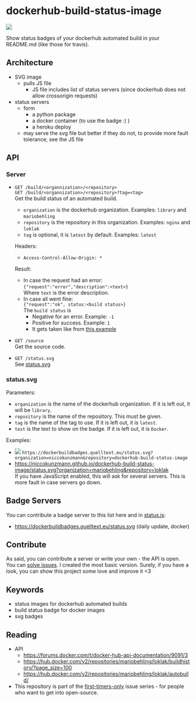 # dockerhub-build-status-image

[![](https://dockerbuildbadges.quelltext.eu/status.svg?organization=niccokunzmann&repository=dockerhub-build-status-image)](https://hub.docker.com/r/niccokunzmann/dockerhub-build-status-image/builds/)

Show status badges of your dockerhub automated build in your README.md (like those for travis).

Architecture
------------

- SVG image
  - pulls JS file
    - JS file includes list of status servers (since dockerhub does not allow crossorigin requests)
- status servers
  - form
    - a python package
    - a docker container (to use the badge :) )
    - a heroku deploy
  - may serve the svg file but better if they do not, to provide more fault tolerance, see the JS file

API
---

### Server

- `GET /build/<organnization>/<repository>`  
  `GET /build/<organnization>/<repository>?tag=<tag>`  
  Get the build status of an automated build.
  - `organization` is the dockerhub organization. Examples: `library` and `mariobehling`
  - `repository` is the repository in this organization. Examples: `nginx` and `loklak`
  - `tag` is optional, it is `latest` by default. Examples: `latest`
  
  Headers:
  - `Access-Control-Allow-Origin: *`
  
  Result:
  - In case the request had an error:  
    `{"request":"error","description":<text>}`  
    Where `text` is the error description.
  - In case all went fine:  
    `{"request":"ok", status:<build status>}`  
    The `build status` is
    - Negative for an error. Example: `-1`
    - Positive for success. Example: `1`
    - It gets taken like from [this example](https://hub.docker.com/v2/repositories/library/nginx/)
  
- `GET /source`  
  Get the source code.

- `GET /status.svg`  
  See [status.svg][status]

### status.svg
[status]: statussvg

Parameters:
- `organization` is the name of the dockerhub organization.
  If it is left out, it will be `library`.
- `repository` is the name of the repository. This must be given.
- `tag` is the name of the tag to use.
  If it is left out, it is `latest`.
- `text` is the text to show on the badge.
  If it is left out, it is `Docker`.
  
Examples:
- ![](https://dockerbuildbadges.quelltext.eu/status.svg?organization=niccokunzmann&repository=dockerhub-build-status-image)
  `https://dockerbuildbadges.quelltext.eu/status.svg?organization=niccokunzmann&repository=dockerhub-build-status-image`
- https://niccokunzmann.github.io/dockerhub-build-status-image/status.svg?organization=mariobehling&repository=loklak  
  If you have JavaScript enabled, this will ask for several servers.
  This is more fault in case servers go down.
  
Badge Servers
-------------

You can contribute a badge server to this list here and in [status.js](status.js):

- https://dockerbuildbadges.quelltext.eu/status.svg (daily update, docker)

Contribute
----------

As said, you can contribute a server or write your own - the API is open.
You can [solve issues](https://github.com/niccokunzmann/dockerhub-build-status-image/issues).
I created the most basic version.
Surely, if you have a look, you can show this project some love and improve it <3

Keywords
--------

- status images for dockerhub automated builds
- build status badge for docker images
- svg badges

Reading
-------

- API
  - https://forums.docker.com/t/docker-hub-api-documentation/9091/3
  - https://hub.docker.com/v2/repositories/mariobehling/loklak/buildhistory/?page_size=100
  - https://hub.docker.com/v2/repositories/mariobehling/loklak/autobuild/
- This repository is part of the [first-timers-only](https://github.com/search?utf8=%E2%9C%93&q=label%3Afirst-timers-only+is%3Aopen&type=Issues&ref=searchresults) issue series - for people who want to get into open-source.
